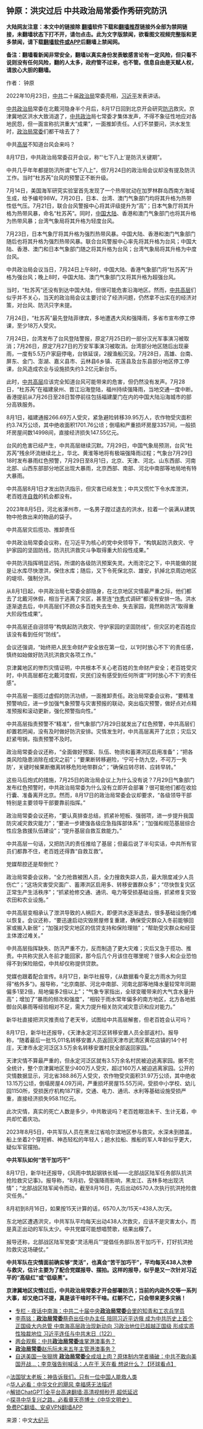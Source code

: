  <!-- 面包屑导航 --> <h2>钟原：洪灾过后 中共政治局常委作秀研究防汛</h2> <p class="notice"><b>大陆网友注意：本文中的链接除 <a href="https://github.com/bannedbook/fanqiang" >翻墙</a>软件下载和<a href="https://github.com/killgcd/justmysocks/blob/master/README.md">翻墙推荐</a>链接外全部为禁网链接，未翻墙状态下打不开，请勿点击。此为文字版禁闻，欲看图文视频完整版和更多禁闻，请下载<a href="https://github.com/bannedbook/fanqiang">翻墙软件或APP</a>后翻墙上禁闻网。</p><p>备注：翻墙看新闻非常安全，翻墙以真实身份发表敏感言论有一定风险，但只看不说则没有任何风险，翻的人太多，政府管不过来，也不管。信息自由是天赋人权，请放心大胆的翻墙。</b></p>  <div class="entry"> <p>作者： 钟原</p> <p id="conimg">2022年10月23日，<a href="https://www.bannedbook.org/bnews/tag/%e4%b8%ad%e5%85%b1/" class="st_tag internal_tag" rel="tag" title="标签 中共 下的日志">中共</a>二十届<a href="https://www.bannedbook.org/bnews/tag/%e6%94%bf%e6%b2%bb%e5%b1%80/" class="st_tag internal_tag" rel="tag" title="标签 政治局 下的日志">政治局</a>常委亮相，<a href="https://www.bannedbook.org/bnews/tag/%e4%b9%a0%e8%bf%91%e5%b9%b3/" class="st_tag internal_tag" rel="tag" title="标签 习近平 下的日志">习近平</a>发表讲话。</p> <p><a href="https://www.bannedbook.org/bnews/tag/%E4%B8%AD%E5%85%B1%E6%94%BF%E6%B2%BB%E5%B1%80/" class="st_tag internal_tag" rel="tag" title="标签 中共政治局 下的日志">中共政治局</a>常委在北戴河隐身半个月后，8月17日回到北京开会研究<a href="https://www.bannedbook.org/bnews/tag/%E9%98%B2%E6%B1%9B/" class="st_tag internal_tag" rel="tag" title="标签 防汛 下的日志">防汛</a>救灾。京津冀地区洪水大致消退了，<a href="https://www.bannedbook.org/bnews/tag/%E4%B8%AD%E5%85%B1%E6%94%BF%E6%B2%BB/" class="st_tag internal_tag" rel="tag" title="标签 中共政治 下的日志">中共政治</a>局七常委才集体发声，不得不象征性地应对各地民怨，但一面宣称抗洪重大“成果”，一面推卸责任。人们不禁要问，洪水发生时，<a href="https://www.bannedbook.org/bnews/tag/%e6%94%bf%e6%b2%bb%e5%b1%80%e5%b8%b8%e5%a7%94/" class="st_tag internal_tag" rel="tag" title="标签 政治局常委 下的日志">政治局常委</a>们都干啥去了？</p> <p>中共<span class='wp_keywordlink_affiliate'><a href="https://www.bannedbook.org/bnews/ccpdope/" title="中共高层内幕" target="_blank">高层</a></span>不知道台风会来吗？</p> <p>8月17日，中共政治局常委召开会议，称“‘七下八上’是防汛关键期”。</p> <p>中共几乎年年都提防汛所谓“七下八上”，但7月24日的政治局会议却没有提及防汛工作。当时“杜苏芮”台风的预警正不断升级。</p> <p>7月14日，美国海军研究实验室首先发现了一个热带扰动在加罗林群岛西南方海域生成，给予编号98W。7月20日，日本、台湾、澳门气象部门均将其升格为热带性低气压。7月21日，联合台风警报中心将其评级提升为“高”；日本气象厅将其升格为热带风暴，命名“杜苏芮”。同时，<span class='wp_keywordlink_affiliate'><a href="https://www.bannedbook.org/" title="中国" target="_blank">中国</a></span><span class='wp_keywordlink_affiliate'><a href="https://www.bannedbook.org/" title="大陆" target="_blank">大陆</a></span>、香港和澳门气象部门也将其升格为热带风暴；台湾气象局将其升格为轻度台风。</p> <p>7月23日，日本气象厅将其升格为强烈热带风暴。中国大陆、香港和澳门气象部门随后也将其升格为强烈热带风暴。联合台风警报中心率先将其升格为台风；中国大陆、香港、澳门和日本气象部门随之将其升格为台风；台湾气象局将其升格为中度台风。</p> <p>中共政治局会议当日，7月24日上午8时，中国大陆、香港气象部门将“杜苏芮”升格为强台风；晚上8时，中国大陆、澳门气象部门又将其升格为超强台风。</p> <p>当时，“杜苏芮”还没有到达中国大陆，但很可能危害沿海地区。然而，<span class='wp_keywordlink_affiliate'><a href="https://www.bannedbook.org/bnews/ccpdope/" title="中共高层" target="_blank">中共高层</a></span>们似乎并不关心，当天的政治局会议主要讨论了经济问题，仍然拿不出实在的经济对策，对台风、防汛只字未提。</p> <p>7月24日，“杜苏芮”最先登陆菲律宾，多地遭遇大风和强降雨，多省市宣布停工停课，至少18万人受灾。</p> <p>7月24日，台湾发布了台风登陆警报，原定7月25日的一部分汉光军事演习被取消；7月26日，原定7月27日的万安军事演习被取消。台湾部分地区随后出现豪雨，一度有5.5万户家庭停电，台铁延误，2艘渔船沉没。7月28日，高雄、台南、屏东、金门、澎湖、嘉义县市、云林县6乡镇、花莲县及台东县部分地区停工停课，台风造成农业与设施损失约3.2亿元新台币。</p> <p>此时，<a href="https://www.bannedbook.org/bnews/tag/%E4%B8%AD%E5%85%B1%E9%AB%98%E5%B1%82/" class="st_tag internal_tag" rel="tag" title="标签 中共高层 下的日志">中共高层</a>应该完全知道台风可能带来的危害，但仍然没有发声。7月28日，“杜苏芮”在福建泉州、晋江沿海登陆，福州持续强降雨，当地交通一度中断。香港提前从7月26日至28日暂停前往包括福建厦门在内的中国大陆沿海城市的部分高铁服务。</p> <p>8月1日，福建通报266.69万人受灾，紧急避险转移39.95万人，农作物受灾面积约3.74万公顷，其中绝收面积1701.76公顷；倒塌和严重损坏房屋3357间，一般损坏房屋间数14998间，直接经济损失147.55亿元。</p> <p>台风的危害已经产生，中共高层继续沉默。7月29日，中国气象局预测，台风“杜苏芮”残余环流继续北上，华北、黄淮等地将有极端强降雨过程；气象台7月29日18时发布暴雨红色预警，7月29日至8月1日，北京、天津、河北、山东西部、河南北部、山西东部部分地区出现大暴雨，北京西部、南部、河北中南部等地局地有特大暴雨。</p> <p>中共高层8月1日才发出防汛指示，但灾害已经发生；中共又慌忙下令水库泄洪，老百姓连<span class='wp_keywordlink'><a href="https://www.bannedbook.org/forum5/topic42.html" title="萨斯、诚信与自救" target="_blank">自救</a></span>的机会都没有。</p> <p>2023年8月5日，河北省涿州市，一名男子蹚过退去的洪水，拉着一个装满从建筑物中抢救出来的物品的袋子。</p> <p>中共高层灾后揽功、推卸责任</p> <p>中共政治局常委会议称，在习近平为核心的党中央领导下，“构筑起防汛救灾、守护家园的坚固防线，防汛抗洪救灾斗争取得重大阶段性成果。”</p> <p>中共防汛指挥明显迟钝，所谓的各级防汛预案失灵。大雨滂沱之下，中共能做的就是让水库尽快泄洪，保住水库；随后，又下令死保北京、雄安，扒掉北京周边地区的堤坝、强制分洪。</p> <p>从8月1日起，中共政治局七常委全部隐身，在北京地区灾情最严重之际，他们都去了北戴河休假，相当于逃离了灾区，甚至连“<a href="https://www.bannedbook.org/bnews/tag/%E4%BD%9C%E7%A7%80/" class="st_tag internal_tag" rel="tag" title="标签 作秀 下的日志">作秀</a>式调研”都没有安排一场。洪水逐渐退去后，中共高层们不顾众多百姓失去生命、失去家园，竟然称防汛“取得重大阶段性成果”。</p> <p>中共高层还自诩领导“构筑起防汛救灾、守护家园的坚固防线”，但灾区的老百姓应该没有看到任何“防线”。</p> <p>会议还强调，“始终把人民生命财产安全放在第一位，以‘时时放心不下’的责任感，慎终如始做好防汛抗洪救灾各项工作。”</p> <p>京津冀地区的惨烈灾情证明，中共根本不关心老百姓的生命财产安全；老百姓受灾时，中共高层都在北戴河度假，灾民们没有感受到任何所谓“‘时时放心不下’的责任感”。</p>  <p>中共高层一面揽过虚假的防汛功绩，一面推卸责任。政治局常委会议称，“要精准预警响应，进一步加强气象预警与灾害预报的联动，突出临灾预警，做好点对点精准预报和滚动更新，强化预警指向性。”</p> <p>中共高层指责预警不“精准”，但气象部门7月29日就发出了红色预警，中共高层们却置若罔闻，没有及时做好防汛安排。灾情发生时，中共高层离开了北京；灾后又赶紧甩锅，指责预警不及时。</p> <p>政治局常委会议还称，“全面做好预案、队伍、物资和蓄滞洪区启用准备”；“把各类风险隐患消除在成灾之前”；“要果断转移避险，‘宁可十防九空，不可万一失防’，关键时候果断撤离转移危险地带群众”；“确保应转尽转、应转早转。”</p> <p>这些马后炮式的措施，7月25日的政治局会议上为什么没有说？7月29日气象部门发布红色预警时，中共政治局常委为什么没有立即开会部署？很可能他们都在收拾行囊、准备离开北京。然而，8月17日的政治局常委会议却要求，“各级领导干部特别是主要领导干部要靠前指挥。”</p> <p>政治局常委会议还称，“要认真排查总结，抓紧补短板、强弱项，进一步提升我国防灾减灾救灾能力”；“要进一步建强各级应急指挥部体系”；“加强和规范基层综合性应急救援队伍建设”；“提升基层自救互救能力。”</p> <p>中共高层一句话，又把防汛的责任推给了基层；但最后说了半句实话，中共所有官员们都靠不住，老百姓还得靠“自救互救”。</p> <p>党媒帮腔还是帮倒忙？</p> <p>政治局常委会议称，“全力抢救被困人员，全力搜救失踪人员，最大限度减少人员伤亡”；“这场灾害受灾面广、蓄滞洪区启用多、转移安置群众多”；“尽快恢复灾区正常生产生活秩序”；“抓紧抢修交通、通讯、电力等受损基础设施，抓紧修复灾毁农田和农业设施。”</p> <p>中共高层变相承认了泄洪导致的人祸巨大，即便洪水逐渐退去，很多基础设施仍难以恢复。会议还称，“要迅速启动灾毁房屋修复重建，确保受灾群众入冬前能够回家或搬入新居”；“加强对受灾地区的信贷支持和保险理赔”；“帮助受灾群众和经营主体渡过难关。”</p> <p>中共高层指挥缺失、防汛严重不力，反而制造了更大灾难；灾后又急于揽功、推责。中共称灾民入冬前才能回家，那今后几个月该住在哪里呢？很多人和企业恐怕得不到保险赔偿，中共却仅称提供贷款。</p> <p>党媒也跟着配合宣传。8月17日，新华社报导，《从数据看今夏北方雨水为何显得“格外多”》。报导称，“北京南部、河北中南部、河南北部等地降水量较常年同期偏多1至2倍，局地偏多2倍以上”；“气象专家指出，全球变暖带来的大气含水量升高”；增加了“暴雨的频次和强度”，“相较于雨水常年偏多的南方地区，北方各地抵御台风暴雨等经验相对不足，需大力提升相关防灾减灾意识和应对能力。”</p> <p>新华社直接把洪灾推责给了老天爷，试图给中共高层解套，但老百姓会认可吗？</p>  <p>8月17日，新华社还报导，《天津永定河泛区转移安置人员全部返村》。报导称，“随着最后一批15,011名转移安置人员返回天津市武清区黄花店镇的14个村庄，天津市永定河泛区3.5万余名转移安置村民全部返回家园。”</p> <p>天津灾情不算最严重的，但永定河泛区就有3.5万余名村民被迫逃离家园。据不完全统计，整个京津冀地区至少400万人受灾，超过160万人被迫逃离家园。公开的灾情数据显示，河北省388.86万人受灾，农作物受灾面积31.97万公顷，其中绝收13.15万公顷，倒塌房屋4.09万间，严重损坏房屋15.55万间，受损中小学校、幼儿园1150所，受损医疗机构1871家，交通、电力、通讯、水利等基础设施受损严重，直接经济损失958.11亿元。</p> <p>此次灾情，真实的死亡人数是多少，中共敢说吗？老百姓眼泪未干、生计无着，中共却忙着庆功。</p> <p>2023年8月5日，中共军队人员在黑龙江省哈尔滨地区参与救灾。水深未到膝盖，船上坐着2个穿短裤、神态轻松的年轻人；趟水拉船、推船的军人年龄似乎更大，疑似军官摆拍。</p> <p><strong>中共军队如何“苦干加巧干”</strong></p> <p>8月17日，新华社还报导，《风雨中筑起钢铁长城——北部战区陆军任务部队抗洪抢险救灾记事》。报导称，“8月初，受强降雨影响，黑龙江、吉林多地出现汛情”；“北部战区陆军闻令而动，截至8月16日，先后出动6570人次执行抗洪抢险救灾任务。”</p> <p>8月初到8月16日，如果按15天计算的话，6570人次/15天=438人次/天。</p> <p>东北地区遭遇洪灾，中共军队平均每天出动438人次救灾，应该不是灾害太小，而是真正出动的军队太少。中共党媒可能想唱赞歌，结果出糗了。</p> <p>报导还称，北部战区陆军党委“灵活用兵”“提倡任务部队苦干加巧干，打好抗洪抢险救灾这场硬仗。”</p> <p><strong>中共军队在灾情面前确实够“灵活”，也真会“苦干加巧干”，平均每天438人次参与救灾，估计主要为了配合党媒报导、摆拍。这样的报导，似乎是又一次针对习近平的“高级红”或“低级黑”。</strong></p> <p><strong>京津冀地区灾情过后，中共政治局常委才开会部署防汛；当前的内政外交等一系列大事，却又绝口不提，真是该干啥时不干啥。红朝不亡，只会带来更多灾祸！</strong></p> <!--<div id="taboola-mid-1"></div>--><ul class='op-related-articles' title='相关阅读'> <li><a href='https://www.bannedbook.org/bnews/ssgc/20230530/1890425.html' target='_blank'>专栏 - 夜话中南海：中共二十届中央<b>政治局常委</b>会里的知青和工农兵学员</a></li> <li><a href='https://www.bannedbook.org/bnews/comments/20230321/1862258.html' target='_blank'>李燕铭：<b>政治局常委</b>蔡奇出任中办主任 陪同习近平访俄 成为中共历史上首个正国级大内总管 中南海高层政治现新动向 习政治地位已超越正国级 形成实质性独裁地位 习近平连任与中共末日（122）</a></li> <li><a href='https://www.bannedbook.org/bnews/headline/20230308/1857522.html' target='_blank'>两会观察：中共<b>政治局常委</b>谁掌港澳事务？</a></li> <li><a href='https://www.bannedbook.org/bnews/ssgc/20230308/1857155.html' target='_blank'><b>政治局常委</b>赵乐际未来五年主管港澳事务？</a></li> <li><a href='https://www.bannedbook.org/bnews/bannedvideo/20230307/1856743.html' target='_blank'>自送美国一张狠牌 <b>政治局常委</b>全成俎上肉？原体制内学者捅破：中共不敢向美国开战…；李克强告别喊话：人在干 天在看  想说什么？【环球看点】</a></li> </ul> <p class="texttj"> 🔥<a href="https://www.bannedbook.org/bnews/ssgc/20230219/1850782.html" target="_blank">法国犹太老板：神告诉我们，只有一位中国人能救人类</a><br/> 🔥<a href="https://www.bannedbook.org/bnews/comments/20220220/1694796.html" target="_blank">华人必看：中华文化的飓风 幸福感无法描述</a><br/> 🔥<a href="https://github.com/bannedbook/fanqiang/wiki/V2ray%E6%9C%BA%E5%9C%BA" target="_blank">解锁ChatGPT|全平台高速翻墙:高清视频秒开,超低延迟</a><br/> 🔥<a href="https://www.bannedbook.org/bnews/comments/20220808/1768773.html" target="_blank">探寻中华复兴之路，必看章天亮博士《中华文明史》</a><br/> <a href="https://github.com/bannedbook/fanqiang/wiki/%E7%A6%81%E9%97%BB%E7%BD%91%E5%AE%89%E5%8D%93%E7%BF%BB%E5%A2%99%E6%96%B0%E9%97%BBAPP" target="_blank">免费PC翻墙、安卓VPN翻墙APP</a><br/> </p> <p class="src-info">来源：中文<span class='wp_keywordlink_affiliate'><a href="http://www.epochtimes.com/" title="大纪元" target="_blank">大纪元</a></span> </p><a name='sharetosocial'></a> <div style="margin-bottom:5px;padding-bottom:5px;clear:both"> <div id="archive-pix-1" class="banner-ads"> <!-- AuctionX Display platform tag START --> <div id="27602x728x90x621x_ADSLOT1" clicktrack="%%CLICK_URL_ESC%%"></div>  <!-- AuctionX Display platform tag END --> </div> <div id="archive-pix-2" class="banner-ads"> <!-- AuctionX Display platform tag START --> <div id="27556x300x250x621x_ADSLOT1" clicktrack="%%CLICK_URL_ESC%%" style="margin:0 auto;text-align:center"></div>  <!-- AuctionX Display platform tag END --> </div> </div>  <div id="archive-pix-1" class="banner-ads"> <!-- AuctionX Display platform tag START --> <div id="27603x728x90x621x_ADSLOT1" clicktrack="%%CLICK_URL_ESC%%"></div>  <!-- AuctionX Display platform tag END --> </div> </div><!--END ENTRY--> 